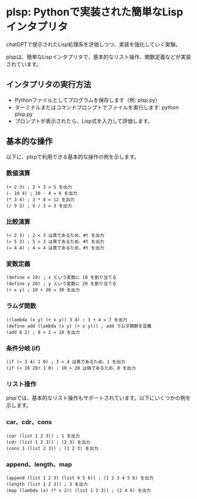 # plsp: Pythonで実装された簡単なLispインタプリタ

chatGPTで提示されたLisp処理系を評価しつつ、実装を強化していく実験。

plspは、簡単なLispインタプリタで、基本的なリスト操作、関数定義などが実装されています。

## インタプリタの実行方法
- Pythonファイルとしてプログラムを保存します（例: plsp.py）
- ターミナルまたはコマンドプロンプトでファイルを実行します: python plsp.py
- プロンプトが表示されたら、Lisp式を入力して評価します。

## 基本的な操作

以下に、plspで利用できる基本的な操作の例を示します。

### 数値演算
```
(+ 2 3) ; 2 + 3 = 5 を出力
(- 10 4) ; 10 - 4 = 6 を出力
(* 3 4) ; 3 * 4 = 12 を出力
(/ 9 3) ; 9 / 3 = 3 を出力
```

### 比較演算
```
(< 2 3) ; 2 < 3 は真であるため、#t を出力
(> 5 3) ; 5 > 3 は真であるため、#t を出力
(= 4 4) ; 4 = 4 は真であるため、#t を出力
```

### 変数定義
```
(define x 10) ; x という変数に 10 を割り当てる
(define y 20) ; y という変数に 20 を割り当てる
(+ x y) ; 10 + 20 = 30 を出力
```

### ラムダ関数
```
((lambda (x y) (+ x y)) 3 4) ; 3 + 4 = 7 を出力
(define add (lambda (x y) (+ x y))) ; add ラムダ関数を定義
(add 8 2) ; 8 + 2 = 10 を出力
```

### 条件分岐 (if)
```
(if (< 3 4) 1 0) ; 3 < 4 は真であるため、1 を出力
(if (> 10 20) 1 0) ; 10 > 20 は偽であるため、0 を出力
```

### リスト操作

plspでは、基本的なリスト操作もサポートされています。以下にいくつかの例を示します。

### car、cdr、cons
```
(car (list 1 2 3)) ; 1 を出力
(cdr (list 1 2 3)) ; (2 3) を出力
(cons 1 (list 2 3)) ; (1 2 3) を出力
```

### append、length、map
```
(append (list 1 2 3) (list 4 5 6)) ; (1 2 3 4 5 6) を出力
(length (list 1 2 3)) ; 3 を出力
(map (lambda (x) (* x 2)) (list 1 2 3)) ; (2 4 6) を出力
```
